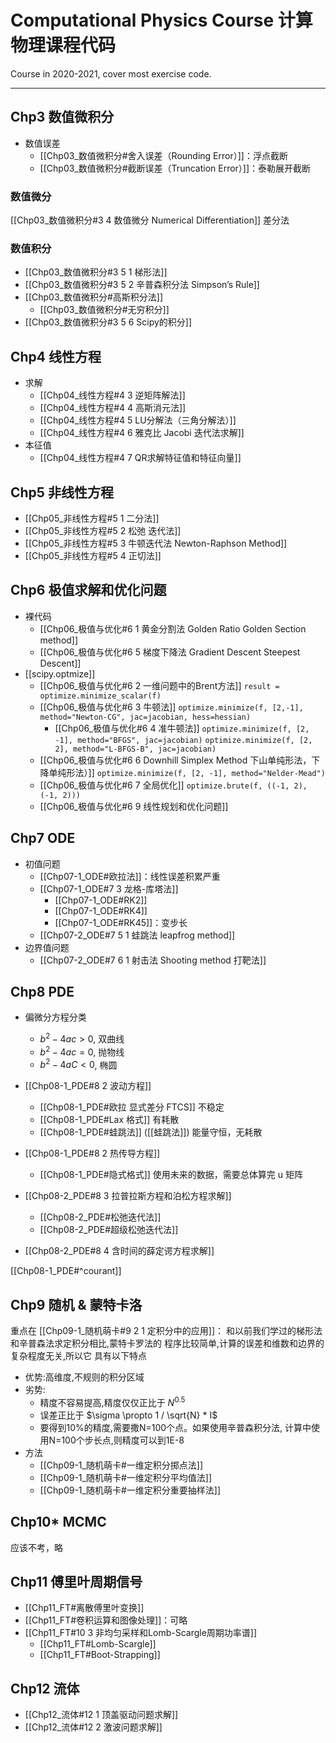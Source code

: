 # Computational Physics Course 计算物理课程代码

Course in 2020-2021, cover most exercise code.

---

## Chp3 数值微积分

- 数值误差
	- [[Chp03_数值微积分#舍入误差（Rounding Error）]]：浮点截断
	- [[Chp03_数值微积分#截断误差（Truncation Error）]]：泰勒展开截断

### 数值微分
[[Chp03_数值微积分#3 4 数值微分 Numerical Differentiation]]
差分法

### 数值积分

- [[Chp03_数值微积分#3 5 1 梯形法]]
- [[Chp03_数值微积分#3 5 2 辛普森积分法 Simpson’s Rule]]
- [[Chp03_数值微积分#高斯积分法]]
	- [[Chp03_数值微积分#无穷积分]]
- [[Chp03_数值微积分#3 5 6 Scipy的积分]]

## Chp4 线性方程

- 求解
	- [[Chp04_线性方程#4 3 逆矩阵解法]]
	- [[Chp04_线性方程#4 4 高斯消元法]]
	- [[Chp04_线性方程#4 5 LU分解法（三角分解法）]]
	- [[Chp04_线性方程#4 6 雅克比 Jacobi 迭代法求解]]
- 本征值
	- [[Chp04_线性方程#4 7 QR求解特征值和特征向量]]

## Chp5 非线性方程

- [[Chp05_非线性方程#5 1 二分法]]
- [[Chp05_非线性方程#5 2 松弛 迭代法]]
- [[Chp05_非线性方程#5 3 牛顿迭代法 Newton-Raphson Method]]
- [[Chp05_非线性方程#5 4 正切法]]

## Chp6 极值求解和优化问题
- 裸代码
	- [[Chp06_极值与优化#6 1 黄金分割法 Golden Ratio Golden Section method]]
	- [[Chp06_极值与优化#6 5 梯度下降法 Gradient Descent Steepest Descent]]
- [[scipy.optmize]]
	- [[Chp06_极值与优化#6 2 一维问题中的Brent方法]]
		`result = optimize.minimize_scalar(f)`
	- [[Chp06_极值与优化#6 3 牛顿法]]
		`optimize.minimize(f, [2,-1], method="Newton-CG", jac=jacobian, hess=hessian)`
		- [[Chp06_极值与优化#6 4 准牛顿法]]
			`optimize.minimize(f, [2, -1], method="BFGS", jac=jacobian)`
			`optimize.minimize(f, [2, 2], method="L-BFGS-B", jac=jacobian)`
	- [[Chp06_极值与优化#6 6 Downhill Simplex Method 下山单纯形法，下降单纯形法）]]
		 `optimize.minimize(f, [2, -1], method="Nelder-Mead") `
	- [[Chp06_极值与优化#6 7 全局优化]] 
		`optimize.brute(f, ((-1, 2), (-1, 2))) `
	- [[Chp06_极值与优化#6 9 线性规划和优化问题]]

## Chp7 ODE
- 初值问题
	- [[Chp07-1_ODE#欧拉法]]：线性误差积累严重
	- [[Chp07-1_ODE#7 3 龙格-库塔法]]
		- [[Chp07-1_ODE#RK2]]
		- [[Chp07-1_ODE#RK4]]
		- [[Chp07-1_ODE#RK45]]：变步长
	- [[Chp07-2_ODE#7 5 1 蛙跳法 leapfrog method]]
- 边界值问题
	- [[Chp07-2_ODE#7 6 1 射击法 Shooting method 打靶法]]

## Chp8 PDE
- 偏微分方程分类
	- $b^2-4ac>0$, 双曲线 
	- $b^2-4ac=0$, 抛物线 
	- $b^2-4aC<0$, 椭圆


- [[Chp08-1_PDE#8 2 波动方程]]
	- [[Chp08-1_PDE#欧拉 显式差分 FTCS]]
		不稳定
	- [[Chp08-1_PDE#Lax 格式]]
		有耗散
	- [[Chp08-1_PDE#蛙跳法]]  ([[蛙跳法]])
		能量守恒，无耗散
- [[Chp08-1_PDE#8 2 热传导方程]]
	- [[Chp08-1_PDE#隐式格式]]
		使用未来的数据，需要总体算完 u 矩阵
- [[Chp08-2_PDE#8 3 拉普拉斯方程和泊松方程求解]]
	- [[Chp08-2_PDE#松弛迭代法]]
	- [[Chp08-2_PDE#超级松弛迭代法]]
- [[Chp08-2_PDE#8 4 含时间的薛定谔方程求解]]

[[Chp08-1_PDE#^courant]]

## Chp9 随机 & 蒙特卡洛
重点在 [[Chp09-1_随机萌卡#9 2 1 定积分中的应用]]：
	和以前我们学过的梯形法和辛普森法求定积分相比,蒙特卡罗法的 程序比较简单,计算的误差和维数和边界的复杂程度无关,所以它 具有以下特点

-   优势:高维度,不规则的积分区域
-   劣势:
    - 精度不容易提高,精度仅仅正比于 $N^{0.5}$
    - 误差正比于 $\sigma \propto 1 / \sqrt{N} * I$
    - 要得到10%的精度,需要撒N=100个点。如果使用辛普森积分法, 计算中使用N=100个步长点,则精度可以到1E-8
- 方法
	- [[Chp09-1_随机萌卡#一维定积分掷点法]]
	- [[Chp09-1_随机萌卡#一维定积分平均值法]]
	- [[Chp09-1_随机萌卡#一维定积分重要抽样法]]

## Chp10* MCMC
应该不考，略

## Chp11 傅里叶周期信号
- [[Chp11_FT#离散傅里叶变换]]
- [[Chp11_FT#卷积运算和图像处理]]：可略
- [[Chp11_FT#10 3 非均匀采样和Lomb-Scargle周期功率谱]]
	- [[Chp11_FT#Lomb-Scargle]]
	- [[Chp11_FT#Boot-Strapping]]

## Chp12 流体

- [[Chp12_流体#12 1 顶盖驱动问题求解]]
- [[Chp12_流体#12 2 激波问题求解]]